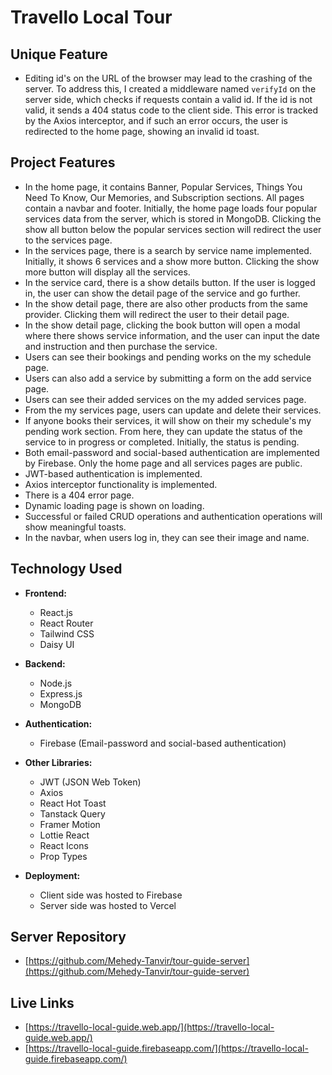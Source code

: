 # Travello Local Tour

## Unique Feature

- Editing id's on the URL of the browser may lead to the crashing of the server. To address this, I created a middleware named `verifyId` on the server side, which checks if requests contain a valid id. If the id is not valid, it sends a 404 status code to the client side. This error is tracked by the Axios interceptor, and if such an error occurs, the user is redirected to the home page, showing an invalid id toast.

## Project Features

- In the home page, it contains Banner, Popular Services, Things You Need To Know, Our Memories, and Subscription sections. All pages contain a navbar and footer. Initially, the home page loads four popular services data from the server, which is stored in MongoDB. Clicking the show all button below the popular services section will redirect the user to the services page.
- In the services page, there is a search by service name implemented. Initially, it shows 6 services and a show more button. Clicking the show more button will display all the services.
- In the service card, there is a show details button. If the user is logged in, the user can show the detail page of the service and go further.
- In the show detail page, there are also other products from the same provider. Clicking them will redirect the user to their detail page.
- In the show detail page, clicking the book button will open a modal where there shows service information, and the user can input the date and instruction and then purchase the service.
- Users can see their bookings and pending works on the my schedule page.
- Users can also add a service by submitting a form on the add service page.
- Users can see their added services on the my added services page.
- From the my services page, users can update and delete their services.
- If anyone books their services, it will show on their my schedule's my pending work section. From here, they can update the status of the service to in progress or completed. Initially, the status is pending.
- Both email-password and social-based authentication are implemented by Firebase. Only the home page and all services pages are public.
- JWT-based authentication is implemented.
- Axios interceptor functionality is implemented.
- There is a 404 error page.
- Dynamic loading page is shown on loading.
- Successful or failed CRUD operations and authentication operations will show meaningful toasts.
- In the navbar, when users log in, they can see their image and name.

## Technology Used

- **Frontend:**

  - React.js
  - React Router
  - Tailwind CSS
  - Daisy UI

- **Backend:**

  - Node.js
  - Express.js
  - MongoDB

- **Authentication:**

  - Firebase (Email-password and social-based authentication)

- **Other Libraries:**

  - JWT (JSON Web Token)
  - Axios
  - React Hot Toast
  - Tanstack Query
  - Framer Motion
  - Lottie React
  - React Icons
  - Prop Types

- **Deployment:**

  - Client side was hosted to Firebase
  - Server side was hosted to Vercel

## Server Repository

- [https://github.com/Mehedy-Tanvir/tour-guide-server](https://github.com/Mehedy-Tanvir/tour-guide-server)

## Live Links

- [https://travello-local-guide.web.app/](https://travello-local-guide.web.app/)
- [https://travello-local-guide.firebaseapp.com/](https://travello-local-guide.firebaseapp.com/)

